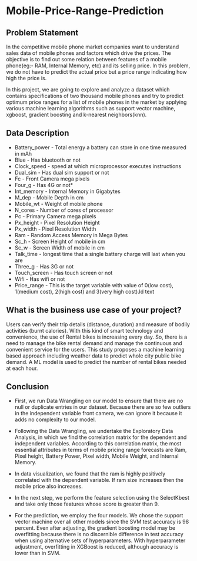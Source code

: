 # **Mobile-Price-Range-Prediction**

## **Problem Statement**
In the competitive mobile phone market companies want to understand sales data of mobile phones and factors which drive the prices. The objective is to find out some relation between features of a mobile phone(eg:- RAM, Internal Memory, etc) and its selling price. In this problem, we do not have to predict the actual price but a price range indicating how high the price is.


In this project, we are going to explore and analyze a dataset which contains specifications of two thousand mobile phones and try to predict optimum price ranges for a list of mobile phones in the market by applying various machine learning algorithms such as support vector machine, xgboost, gradient boosting and k-nearest neighbors(knn).
## **Data Description**
* Battery_power - Total energy a battery can store in one time measured in mAh
* Blue - Has bluetooth or not
* Clock_speed - speed at which microprocessor executes instructions
* Dual_sim - Has dual sim support or not
* Fc - Front Camera mega pixels
* Four_g - Has 4G or not* 
* Int_memory - Internal Memory in Gigabytes
* M_dep - Mobile Depth in cm
* Mobile_wt - Weight of mobile phone
* N_cores - Number of cores of processor
* Pc - Primary Camera mega pixels
* Px_height - Pixel Resolution Height
* Px_width - Pixel Resolution Width
* Ram - Random Access Memory in Mega Bytes
* Sc_h - Screen Height of mobile in cm
* Sc_w - Screen Width of mobile in cm
* Talk_time - longest time that a single battery charge will last when you are
* Three_g - Has 3G or not
* Touch_screen - Has touch screen or not
* Wifi - Has wifi or not
* Price_range - This is the target variable with value of 0(low cost), 1(medium cost), 2(high cost) and 3(very high cost).ld text
## What is the business use case of your project?
Users can verify their trip details (distance, duration) and measure of bodily activities (burnt calories). With this kind of smart technology and convenience, the use of Rental bikes is increasing every day. So, there is a need to manage the bike rental demand and manage the continuous and convenient service for the users. This study proposes a machine learning based approach including weather data to predict whole city public bike demand. A ML model is used to predict the number of rental bikes needed at each hour.

## Conclusion
* First, we run Data Wrangling on our model to ensure that there are no null or duplicate entries in our dataset. Because there are so few outliers in the independent variable front camera, we can ignore it because it adds no complexity to our model.

* Following the Data Wrangling, we undertake the Exploratory Data Analysis, in which we find the correlation matrix for the dependent and independent variables. According to this correlation matrix, the most essential attributes in terms of mobile pricing range forecasts are Ram, Pixel height, Battery Power, Pixel width, Mobile Weight, and Internal Memory.

* In data visualization, we found that the ram is highly positively correlated with the dependent variable. If ram size increases then the mobile price also increases.

* In the next step, we perform the feature selection using the SelectKbest and take only those features whose score is greater than 9.

* For the prediction, we employ the four models. We chose the support vector machine over all other models since the SVM test accuracy is 98 percent. Even after adjusting, the gradient boosting model may be overfitting because there is no discernible difference in test accuracy when using alternative sets of hyperparameters. With hyperparameter adjustment, overfitting in XGBoost is reduced, although accuracy is lower than in SVM.
